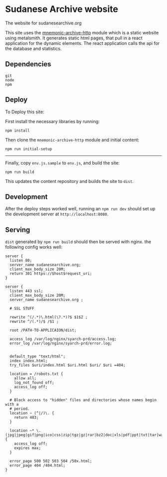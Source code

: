# Sudanese Archive website

The website for sudanesearchive.org

This site uses the [mnemonic-archive-http](https://github.com/sudanesearchive/mnemonic-archive-http) module which is a static website using metalsmith.  It generates static html pages, that pull in a react application for the dynamic elements. The react application calls the api for the database and statistics.


## Dependencies

```
git
node
npm
```

## Deploy

To Deploy this site: 

First install the necessary libraries by running:

```
npm install
```

Then clone the `mnemonic-archive-http` module and initial content:

```
npm run initial-setup
```

----------------------

Finally, copy `env.js.sample` to `env.js`, and build the site:

```
npm run build
```

This updates the content repository and builds the site to `dist`.

## Development

After the deploy steps worked well, running an `npm run dev`  should set up the development server at `http://localhost:8080`.

## Serving

`dist` generated by `npm run build` should then be served with nginx.  the following config works well:

```
server {
  listen 80;
  server_name sudanesearchive.org;
  client_max_body_size 20M;
  return 301 https://$host$request_uri;
}

server {
  listen 443 ssl;
  client_max_body_size 20M;
  server_name sudanesearchive.org ;

  # SSL STUFF

  rewrite ^(/.*)\.html(\?.*)?$ $1$2 ;
  rewrite ^/(.*)/$ /$1 ;

  root /PATH-TO-APPLICAION/dist;

  access_log /var/log/nginx/syarch-prd/access.log;
  error_log /var/log/nginx/syarch-prd/error.log;


  default_type "text/html";
  index index.html;
  try_files $uri/index.html $uri.html $uri/ $uri =404;

  location = /robots.txt {
    allow all;
    log_not_found off;
    access_log off;
  }

  # Block access to "hidden" files and directories whose names begin with a
  # period.
  location ~ (^|/)\. {
    return 403;
  }

  location ~* \.(jpg|jpeg|gif|png|ico|css|zip|tgz|gz|rar|bz2|doc|xls|pdf|ppt|txt|tar|wav|bmp|rtf|js|mp3|avi|mov|flv|swf|woff|ttf|html)$ {
    access_log off;
    expires max;
  }

  error_page 500 502 503 504 /50x.html;
  error_page 404 /404.html;
}
```
